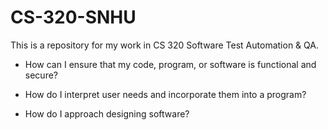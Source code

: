 # CS-320-SNHU
This is a repository for my work in CS 320 Software Test Automation &amp; QA.

- How can I ensure that my code, program, or software is functional and secure?


- How do I interpret user needs and incorporate them into a program?


- How do I approach designing software?
